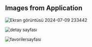 ## Images from Application
![Ekran görüntüsü 2024-07-09 233442](https://github.com/hilalezgii/jobs-kodwork/assets/120422217/e8708d52-c1e6-4054-834d-080b9519f6fa)


![detay sayfası](https://github.com/hilalezgii/jobs-kodwork/assets/120422217/ab3502b8-7077-4242-8c7d-bd958fe2e908)


![favorilersayfası](https://github.com/hilalezgii/jobs-kodwork/assets/120422217/7e427dea-f794-4bf1-a80b-1f1c0727e458)
